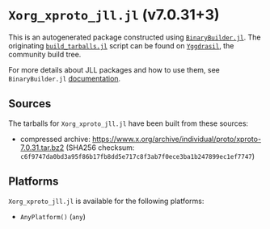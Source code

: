 # `Xorg_xproto_jll.jl` (v7.0.31+3)

This is an autogenerated package constructed using [`BinaryBuilder.jl`](https://github.com/JuliaPackaging/BinaryBuilder.jl). The originating [`build_tarballs.jl`](https://github.com/JuliaPackaging/Yggdrasil/blob/cfcdf1dce257597f57bbbcf8cd2a3103f587a02d/X/Xorg_xproto/build_tarballs.jl) script can be found on [`Yggdrasil`](https://github.com/JuliaPackaging/Yggdrasil/), the community build tree.

For more details about JLL packages and how to use them, see `BinaryBuilder.jl` [documentation](https://juliapackaging.github.io/BinaryBuilder.jl/dev/jll/).

## Sources

The tarballs for `Xorg_xproto_jll.jl` have been built from these sources:

* compressed archive: https://www.x.org/archive/individual/proto/xproto-7.0.31.tar.bz2 (SHA256 checksum: `c6f9747da0bd3a95f86b17fb8dd5e717c8f3ab7f0ece3ba1b247899ec1ef7747`)

## Platforms

`Xorg_xproto_jll.jl` is available for the following platforms:

* `AnyPlatform()` (`any`)
